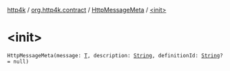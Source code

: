 [http4k](../../index.md) / [org.http4k.contract](../index.md) / [HttpMessageMeta](index.md) / [&lt;init&gt;](./-init-.md)

# &lt;init&gt;

`HttpMessageMeta(message: `[`T`](index.md#T)`, description: `[`String`](https://kotlinlang.org/api/latest/jvm/stdlib/kotlin/-string/index.html)`, definitionId: `[`String`](https://kotlinlang.org/api/latest/jvm/stdlib/kotlin/-string/index.html)`? = null)`